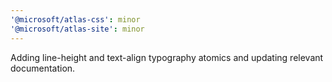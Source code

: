 ```yaml
---
'@microsoft/atlas-css': minor
'@microsoft/atlas-site': minor
---
```


Adding line-height and text-align typography atomics and updating relevant documentation.
